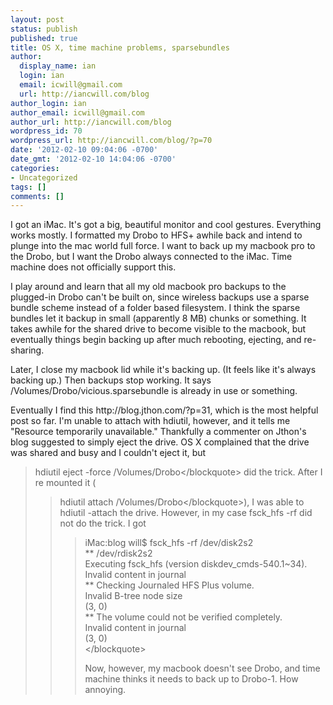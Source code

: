 ```yaml
---
layout: post
status: publish
published: true
title: OS X, time machine problems, sparsebundles
author:
  display_name: ian
  login: ian
  email: icwill@gmail.com
  url: http://iancwill.com/blog
author_login: ian
author_email: icwill@gmail.com
author_url: http://iancwill.com/blog
wordpress_id: 70
wordpress_url: http://iancwill.com/blog/?p=70
date: '2012-02-10 09:04:06 -0700'
date_gmt: '2012-02-10 14:04:06 -0700'
categories:
- Uncategorized
tags: []
comments: []
---
```

<p>I got an iMac.  It's got a big, beautiful monitor and cool gestures.  Everything works mostly.  I formatted my Drobo to HFS+ awhile back and intend to plunge into the mac world full force.  I want to back up my macbook pro to the Drobo, but I want the Drobo always connected to the iMac.  Time machine does not officially support this.</p>
<p>I play around and learn that all my old macbook pro backups to the plugged-in Drobo can't be built on, since wireless backups use a sparse bundle scheme instead of a folder based filesystem.  I think the sparse bundles let it backup in small (apparently 8 MB) chunks or something.  It takes awhile for the shared drive to become visible to the macbook, but eventually things begin backing up after much rebooting, ejecting, and re-sharing.</p>
<p>Later, I close my macbook lid while it's backing up.  (It feels like it's always backing up.)  Then backups stop working.  It says &#47;Volumes&#47;Drobo&#47;vicious.sparsebundle is already in use or something.</p>
<p>Eventually I find this http:&#47;&#47;blog.jthon.com&#47;?p=31, which is the most helpful post so far.  I'm unable to attach with hdiutil, however, and it tells me "Resource temporarily unavailable."  Thankfully a commenter on Jthon's blog suggested to simply eject the drive.  OS X complained that the drive was shared and busy and I couldn't eject it, but</p>
<blockquote><p>hdiutil eject -force &#47;Volumes&#47;Drobo<&#47;blockquote> did the trick.  After I re mounted it (<br />
<blockquote>hdiutil attach &#47;Volumes&#47;Drobo<&#47;blockquote>), I was able to hdiutil -attach the drive.  However, in my case fsck_hfs -rf did not do the trick.  I got</p>
<blockquote><p>
iMac:blog will$ fsck_hfs -rf &#47;dev&#47;disk2s2<br />
** &#47;dev&#47;rdisk2s2<br />
   Executing fsck_hfs (version diskdev_cmds-540.1~34).<br />
   Invalid content in journal<br />
** Checking Journaled HFS Plus volume.<br />
   Invalid B-tree node size<br />
(3, 0)<br />
** The volume   could not be verified completely.<br />
   Invalid content in journal<br />
(3, 0)<br />
<&#47;blockquote></p>
<p>Now, however, my macbook doesn't see Drobo, and time machine thinks it needs to back up to Drobo-1.  How annoying.</p>
